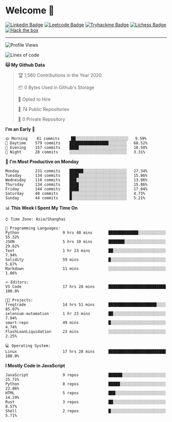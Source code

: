 # Welcome 👋

[![Linkedin Badge](https://img.shields.io/badge/-PedroTorres-blue?style=flat-square&logo=Linkedin&logoColor=white&link=https://www.linkedin.com/in/PedroTorres/)](https://www.linkedin.com/in/pedro-torres-cruz/)
[![Leetcode Badge](https://img.shields.io/badge/profile-leetcode-green)](https://leetcode.com/corfucinas/)
[![Tryhackme Badge](https://img.shields.io/badge/profile-tryhackme-blue)](https://tryhackme.com/p/Corfucinas/)
[![Lichess Badge](https://img.shields.io/badge/challenge_me-lichess-yellow)](https://lichess.org/@/Corfucinas)
[![Hack the box](https://img.shields.io/badge/hack_the_box-profile-red)](https://www.hackthebox.eu/profile/375826)

---

<!--START_SECTION:waka-->
![Profile Views](http://img.shields.io/badge/Profile%20Views-2-blue)

![Lines of code](https://img.shields.io/badge/From%20Hello%20World%20I%27ve%20Written-8.5%20million%20lines%20of%20code-blue)

**🐱 My Github Data** 

> 🏆 1,560 Contributions in the Year 2020
 > 
> 📦 0 Bytes Used in Github's Storage 
 > 
> 💼 Opted to Hire
 > 
> 📜 74 Public Repositories
 > 
> 🔑 0 Private Repository 
 > 
**I'm an Early 🐤** 

```text
🌞 Morning    81 commits     ██░░░░░░░░░░░░░░░░░░░░░░░   9.59% 
🌆 Daytime    579 commits    █████████████████░░░░░░░░   68.52% 
🌃 Evening    157 commits    ████░░░░░░░░░░░░░░░░░░░░░   18.58% 
🌙 Night      28 commits     ░░░░░░░░░░░░░░░░░░░░░░░░░   3.31%

```
📅 **I'm Most Productive on Monday** 

```text
Monday       231 commits    ██████░░░░░░░░░░░░░░░░░░░   27.34% 
Tuesday      134 commits    ████░░░░░░░░░░░░░░░░░░░░░   15.86% 
Wednesday    118 commits    ███░░░░░░░░░░░░░░░░░░░░░░   13.96% 
Thursday     134 commits    ████░░░░░░░░░░░░░░░░░░░░░   15.86% 
Friday       144 commits    ████░░░░░░░░░░░░░░░░░░░░░   17.04% 
Saturday     40 commits     █░░░░░░░░░░░░░░░░░░░░░░░░   4.73% 
Sunday       44 commits     █░░░░░░░░░░░░░░░░░░░░░░░░   5.21%

```


📊 **This Week I Spent My Time On** 

```text
⌚︎ Time Zone: Asia/Shanghai

💬 Programming Languages: 
Python                   9 hrs 40 mins       █████████████░░░░░░░░░░░░   55.32% 
JSON                     5 hrs 10 mins       ███████░░░░░░░░░░░░░░░░░░   29.62% 
Text                     1 hr 23 mins        ██░░░░░░░░░░░░░░░░░░░░░░░   7.94% 
Solidity                 59 mins             █░░░░░░░░░░░░░░░░░░░░░░░░   5.67% 
Markdown                 11 mins             ░░░░░░░░░░░░░░░░░░░░░░░░░   1.06%

🔥 Editors: 
VS Code                  17 hrs 28 mins      █████████████████████████   100.0%

🐱‍💻 Projects: 
freqtrade                14 hrs 51 mins      █████████████████████░░░░   85.07% 
selenium-automation      1 hr 23 mins        ██░░░░░░░░░░░░░░░░░░░░░░░   7.94% 
smart-repo               49 mins             █░░░░░░░░░░░░░░░░░░░░░░░░   4.74% 
FlashLoanLiquidation     23 mins             ░░░░░░░░░░░░░░░░░░░░░░░░░   2.25%

💻 Operating System: 
Linux                    17 hrs 28 mins      █████████████████████████   100.0%

```

**I Mostly Code in JavaScript** 

```text
JavaScript               9 repos             ██████░░░░░░░░░░░░░░░░░░░   25.71% 
Python                   8 repos             █████░░░░░░░░░░░░░░░░░░░░   22.86% 
HTML                     5 repos             ███░░░░░░░░░░░░░░░░░░░░░░   14.29% 
Rust                     3 repos             ██░░░░░░░░░░░░░░░░░░░░░░░   8.57% 
Shell                    2 repos             █░░░░░░░░░░░░░░░░░░░░░░░░   5.71%

```



<!--END_SECTION:waka-->
